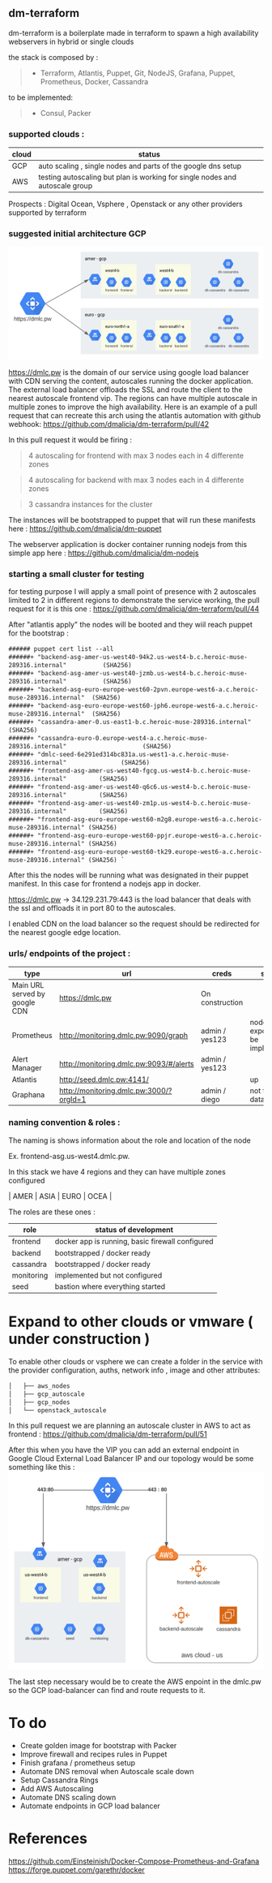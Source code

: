 ## dm-terraform

dm-terraform is a boilerplate made in terraform to spawn a high availability webservers in hybrid or single clouds
 
the stack is composed by :
>- Terraform, Atlantis, Puppet, Git, NodeJS, Grafana, Puppet, Prometheus, Docker, Cassandra 

to be implemented: 
>- Consul, Packer

### supported clouds :

| cloud | status |
| ------ | ------ |
| GCP | auto scaling , single nodes and parts of the google dns setup |
| AWS | testing autoscaling but plan is working for single nodes and autoscale group |
 

 
Prospects : Digital Ocean, Vsphere , Openstack or any other providers supported by terraform
  

### suggested initial architecture GCP
![Image of GCP](https://github.com/dmalicia/dm-terraform/blob/master/docs/dmlc.svg)

https://dmlc.pw is the domain of our service using google load balancer with CDN serving the content, autoscales running the docker application.
The external load balancer offloads the SSL and route the client to the nearest autoscale frontend vip.
The regions can have multiple autoscale in multiple zones to improve the high availability.
Here is an example of a pull request that can recreate this arch using the atlantis automation with github webhook:
https://github.com/dmalicia/dm-terraform/pull/42

In this pull request it would be firing :

 > 4 autoscaling for frontend with max 3 nodes each in 4 differente zones
 
 > 4 autoscaling for backend with max 3 nodes each in 4 differente zones
 
 > 3 cassandra instances for the cluster

The instances will be bootstrapped to puppet that will run these manifests here :
https://github.com/dmalicia/dm-puppet

The webserver application is docker container running nodejs from this simple app here :
https://github.com/dmalicia/dm-nodejs

### starting a small cluster for testing
for testing purpose I will apply a small point of presence with 2 autoscales limited to 2 in different regions to demonstrate the service working,
the pull request for it is this one :
https://github.com/dmalicia/dm-terraform/pull/44

After "atlantis apply" the nodes will be booted and they wiil reach puppet for the bootstrap : 
```
###### puppet cert list --all
######+ "backend-asg-amer-us-west40-94k2.us-west4-b.c.heroic-muse-289316.internal"          (SHA256) 
######+ "backend-asg-amer-us-west40-jzmb.us-west4-b.c.heroic-muse-289316.internal"          (SHA256) 
######+ "backend-asg-euro-europe-west60-2pvn.europe-west6-a.c.heroic-muse-289316.internal"  (SHA256) 
######+ "backend-asg-euro-europe-west60-jph6.europe-west6-a.c.heroic-muse-289316.internal"  (SHA256) 
######+ "cassandra-amer-0.us-east1-b.c.heroic-muse-289316.internal"                         (SHA256) 
######+ "cassandra-euro-0.europe-west4-a.c.heroic-muse-289316.internal"                     (SHA256) 
######+ "dmlc-seed-6e291ed314bc831a.us-west1-a.c.heroic-muse-289316.internal"               (SHA256) 
######+ "frontend-asg-amer-us-west40-fgcg.us-west4-b.c.heroic-muse-289316.internal"         (SHA256) 
######+ "frontend-asg-amer-us-west40-q6c6.us-west4-b.c.heroic-muse-289316.internal"         (SHA256) 
######+ "frontend-asg-amer-us-west40-zm1p.us-west4-b.c.heroic-muse-289316.internal"         (SHA256) 
######+ "frontend-asg-euro-europe-west60-m2g8.europe-west6-a.c.heroic-muse-289316.internal" (SHA256) 
######+ "frontend-asg-euro-europe-west60-ppjr.europe-west6-a.c.heroic-muse-289316.internal" (SHA256) 
######+ "frontend-asg-euro-europe-west60-tk29.europe-west6-a.c.heroic-muse-289316.internal" (SHA256) `
```
After this the nodes will be running what was designated in their puppet manifest. In this case for frontend a nodejs app in docker.

https://dmlc.pw -> 34.129.231.79:443 is the load balancer that deals with the ssl and offloads it in port 80 to the autoscales.

I enabled CDN on the load balancer so the request should be redirected for the nearest google edge location.


### urls/ endpoints of the project :

| type | url | creds | status |
| ------ | ------ | ------ | ------ |
| Main URL served by google CDN | https://dmlc.pw | On construction | 
| Prometheus | http://monitoring.dmlc.pw:9090/graph | admin / yes123 | node exporters to be implemented |
| Alert Manager | http://monitoring.dmlc.pw:9093/#/alerts | admin / yes123 | |
| Atlantis | http://seed.dmlc.pw:4141/ |  | up |
| Graphana | http://monitoring.dmlc.pw:3000/?orgId=1 | admin / diego | not feeding data to it yet |


### naming convention & roles :

The naming is shows information about the role and location of the node

Ex.
frontend-asg.us-west4.dmlc.pw.

In this stack we have 4 regions and they can have multiple zones configured

| AMER | ASIA | EURO | OCEA |

The roles are these ones :

| role | status of development |
| ------ | ------ |
| frontend  |  docker app is running, basic firewall configured |
| backend | bootstrapped / docker ready |
| cassandra | bootstrapped / docker ready  |
| monitoring | implemented but not configured |
| seed | bastion where everything started |


# Expand to other clouds or vmware ( under construction )
To enable other clouds or vsphere we can create a folder in the service with the provider configuration, auths, network info , image and other attributes:

```├── frontend
│   ├── aws_nodes
│   ├── gcp_autoscale
│   ├── gcp_nodes
│   └── openstack_autoscale
```
In this pull request we are planning an autoscale cluster in AWS to act as frontend :
https://github.com/dmalicia/dm-terraform/pull/51

After this when you have the VIP you can add an external endpoint in Google Cloud External Load Balancer IP and our topology would be some something like this :
![Image of GCP](https://github.com/dmalicia/dm-terraform/blob/master/docs/asg2clouds.svg)

The last step necessary would be to create the AWS enpoint in the dmlc.pw so the GCP load-balancer can find and route requests to it.


# To do
- Create golden image for bootstrap with Packer
- Improve firewall and recipes rules in Puppet
- Finish grafana / prometheus setup
- Automate DNS removal when Autoscale scale down
- Setup Cassandra Rings
- Add AWS Autoscaling
- Automate DNS scaling down
- Automate endpoints in GCP load balancer 


# References
https://github.com/Einsteinish/Docker-Compose-Prometheus-and-Grafana
https://forge.puppet.com/garethr/docker







